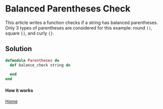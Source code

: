 # Balanced Parentheses Check

This article writes a function checks if a string has balanced parentheses. Only 3 types of parentheses are considered for this example: round `()`, square `[]`, and curly `{}`.

## Solution

```elixir
defmodule Parentheses do
  def balance_check string do
    
  end
end
```

#### How it works

[Home][home]

[home]: ../README.md
